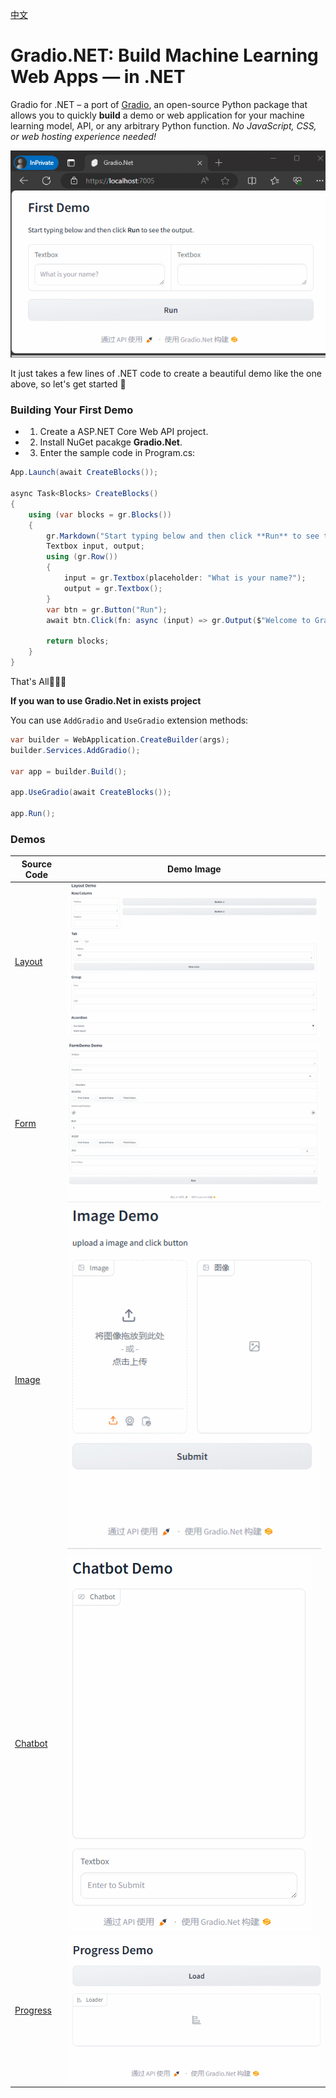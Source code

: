 
<div>

[中文](readme_files/README_zh-cn.md)

</div>

# Gradio.NET: Build Machine Learning Web Apps — in .NET

Gradio for .NET – a port of [Gradio](https://github.com/gradio-app/gradio), an open-source Python package that allows you to quickly **build** a demo or web application for your machine learning model, API, or any arbitrary Python function. *No JavaScript, CSS, or web hosting experience needed!*

![demo](readme_files/demo.gif)

It just takes a few lines of .NET code to create a beautiful demo like the one above, so let's get started 💫

### Building Your First Demo

- 1. Create a ASP.NET Core Web API project.

- 2. Install NuGet pacakge **Gradio.Net**.

- 3. Enter the sample code in Program.cs:


```C#
App.Launch(await CreateBlocks());

async Task<Blocks> CreateBlocks()
{
    using (var blocks = gr.Blocks())
    {
        gr.Markdown("Start typing below and then click **Run** to see the output.");
        Textbox input, output;
        using (gr.Row())
        {
            input = gr.Textbox(placeholder: "What is your name?");
            output = gr.Textbox();
        }
        var btn = gr.Button("Run");
        await btn.Click(fn: async (input) => gr.Output($"Welcome to Gradio.Net, {Textbox.Payload(input.Data[0])}!"), inputs: new[] { input }, outputs: new[] { output });

        return blocks;
    }
}
```

That's All🎉🎉🎉

**If you wan to use **Gradio.Net** in exists project**

You can use `AddGradio` and `UseGradio` extension methods:

```C#
var builder = WebApplication.CreateBuilder(args);
builder.Services.AddGradio();

var app = builder.Build();

app.UseGradio(await CreateBlocks());

app.Run();
```

### Demos

| Source Code | Demo Image |
| ----------- | ---------- |
| [Layout](./readme_files/layout_demo.md) | ![image](./readme_files/layout_demo.gif) |
| [Form](./readme_files/form_demo.md) | ![image](./readme_files/form_demo.gif) |
| [Image](./readme_files/image_demo.md) | ![image](./readme_files/image_demo.gif) |
| [Chatbot](./readme_files/chatbot_demo.md) | ![image](./readme_files/chatbot_demo.gif) |
| [Progress](./readme_files/progress_demo.md) | ![image](./readme_files/progress_demo.gif) |
